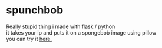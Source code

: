 # spunchbob

Really stupid thing i made with flask / python  
it takes your ip and puts it on a spongebob image using pillow  
you can try it [here.](https://spunch-bob.imbadatprogramming.repl.co/)  
